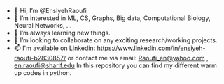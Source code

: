 - 👋 Hi, I’m @EnsiyehRaoufi
- 👀 I’m interested in ML, CS, Graphs, Big data, Computational Biology, Neural Networks, ...
- 🌱 I’m always learning new things.
- 💞️ I’m looking to collaborate on any exciting research/working projects.
- 📫 I'm available on Linkedin: https://www.linkedin.com/in/ensiyeh-raoufi-b2830857/ or 
   contact me via email: Raoufi_en@yahoo.com , en.raoufi@sharif.edu
   In this repository you can find my different warm up codes in python.
<!---
EnsiyehRaoufi/EnsiyehRaoufi is a ✨ special ✨ repository because its `README.md` (this file) appears on your GitHub profile.
You can click the Preview link to take a look at your changes.
--->
